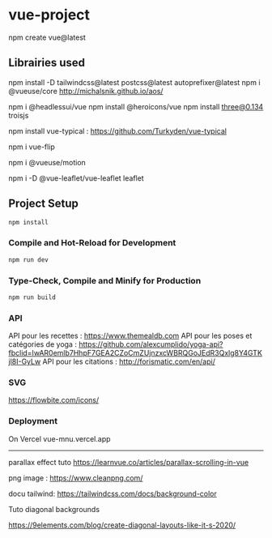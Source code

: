 # vue-project

npm create vue@latest

## Librairies used 

npm install -D tailwindcss@latest postcss@latest autoprefixer@latest
npm i @vueuse/core
http://michalsnik.github.io/aos/


npm i @headlessui/vue
npm install @heroicons/vue
npm install three@0.134 troisjs

npm install vue-typical : https://github.com/Turkyden/vue-typical

npm i vue-flip

npm i @vueuse/motion

npm i -D @vue-leaflet/vue-leaflet leaflet

## Project Setup

```sh
npm install
```

### Compile and Hot-Reload for Development

```sh
npm run dev
```

### Type-Check, Compile and Minify for Production

```sh
npm run build
```

### API

API pour les recettes : https://www.themealdb.com
API pour les poses et catégories de yoga : https://github.com/alexcumplido/yoga-api?fbclid=IwAR0emlb7HhpF7GEA2CZoCmZUjnzxcWBRQGoJEdR3Qxlg8Y4GTKjl8I-GyLw
API pour les citations : http://forismatic.com/en/api/

### SVG 

https://flowbite.com/icons/

### Deployment 

On Vercel 
vue-mnu.vercel.app


-----

parallax effect tuto
https://learnvue.co/articles/parallax-scrolling-in-vue 

png image : 
https://www.cleanpng.com/

docu tailwind:
https://tailwindcss.com/docs/background-color 



Tuto diagonal backgrounds

https://9elements.com/blog/create-diagonal-layouts-like-it-s-2020/